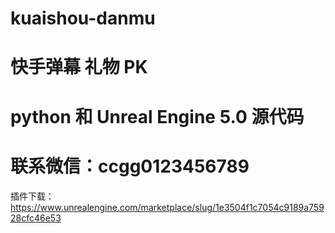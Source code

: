 # kuaishou-danmu
# 快手弹幕 礼物 PK 
# python 和 Unreal Engine 5.0 源代码
# 联系微信：ccgg0123456789
插件下载：https://www.unrealengine.com/marketplace/slug/1e3504f1c7054c9189a75928cfc46e53
